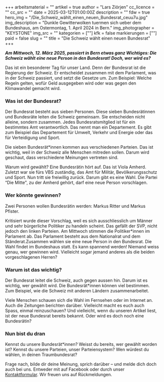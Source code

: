 +++
arbeitsmaterial = ""
artikel = true
author = "Lars Ziörjen"
cc_licence = ""
cc_src = ""
date = 2025-03-12T01:00:00Z
description = ""
fdw = true
hero_img = "/Die_Schweiz_wählt_einen_neuen_Bundesrat_ceuu7u.jpg"
img_description = "Dunkle Gewitterwolken tuermen sich ueber dem Bundeshaus, am Ostermontag, 1. April 2024 in Bern."
img_photographer = "KEYSTONE"
img_src = ""
kategorien = [""]
kfk = false
markierungen = [""]
paid = false
slug = ""
title = "Die Schweiz wählt einen neuen Bundesrat"
+++

**_Am Mittwoch, 12. März 2025, passiert in Bern etwas ganz Wichtiges: Die Schweiz wählt eine neue Person in den Bundesrat! Doch, wer wird es?_**

Das ist ein besonderer Tag für unser Land. Denn der Bundesrat ist die Regierung der Schweiz. Er entscheidet zusammen mit dem Parlament, was in der Schweiz passiert, und setzt die Gesetze um. Zum Beispiel: Welche Regeln gelten, wofür Geld ausgegeben wird oder was gegen den Klimawandel gemacht wird.

### Was ist der Bundesrat?

Der Bundesrat besteht aus sieben Personen. Diese sieben Bundesrätinnen und Bundesräte leiten die Schweiz gemeinsam. Sie entscheiden nicht alleine, sondern zusammen. Jedes Bundesratsmitglied ist für ein bestimmtes Amt verantwortlich. Das nennt man ein Departement. Es gibt zum Beispiel das Departement für Umwelt, Verkehr und Energie oder das für Verteidigung und Sport.

Die sieben Bundesrät*innen kommen aus verschiedenen Parteien. Das ist wichtig, weil in der Schweiz alle Menschen mitreden sollen. Darum wird geschaut, dass verschiedene Meinungen vertreten sind.

Warum wird gewählt?
Eine Bundesrätin hört auf. Das ist Viola Amherd. Zuletzt war sie fürs VBS zuständig, das Amt für Militär, Bevölkerungsschutz und Sport. Nun tritt sie freiwillig zurück. Darum gibt es eine Wahl. Die Partei “Die Mitte", zu der Amherd gehört, darf eine neue Person vorschlagen. 

### Wer könnte gewinnen?

Zwei Personen wollen Bundesrätin werden: Markus Ritter und Markus Pfister.

Kritisiert wurde dieser Vorschlag, weil es sich ausschliesslich um Männer und sehr bürgerliche Politiker zu handeln scheint. Das gefällt der SVP, nicht jedoch den linken Parteien.
Am Mittwoch stimmen die Politiker*innen im Parlament ab. Das Parlament besteht aus dem Nationalrat und dem Ständerat.Zusammen wählen sie eine neue Person in den Bundesrat. Die Wahl findet im Bundeshaus statt. Es kann spannend werden! Niemand weiss genau, wer gewinnen wird. Vielleicht sogar jemand anderes als die beiden vorgeschlagenen Herren?

### Warum ist das wichtig?

Der Bundesrat leitet die Schweiz, auch gegen aussen hin. Darum ist es wichtig, wer gewählt wird. Die Bundesrät*innen können viel bestimmen. Zum Beispiel, wie die Schweiz mit anderen Ländern zusammenarbeitet.

Viele Menschen schauen sich die Wahl im Fernsehen oder im Internet an. Auch die Zeitungen berichten darüber. Vielleicht macht es euch auch Spass, einmal reinzuschauen? Und vielleicht, wenn du unseren Artikel liest, ist der neue Bundesrat bereits bekannt. Oder wird es doch noch eine Bundesrätin?

### Nun bist du dran

Kennst du unsere Bundesrät*innen? Weisst du bereits, wer gewählt worden ist? Kennst du unsere Parteien, unser Parteiensystem? Wen würdest du wählen, in deinen Traumbundesrat?

Frage nach, bilde dir deine Meinung, sprich darüber – und melde dich doch auch bei uns. Entweder mit auf Facebook oder durch unser [Kontaktformular](https://www.chinderzytig.ch/kontakt/). Wir freuen uns auf Rückmeldungen.